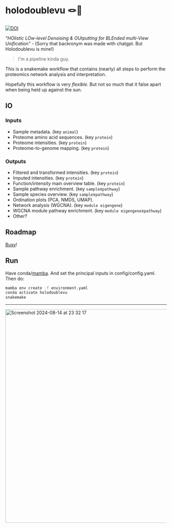 # holodoublevu 🪢👀



[![DOI](https://zenodo.org/badge/840225002.svg)](https://doi.org/10.5281/zenodo.15646870)



_"HOlistic LOw-level Denoising & OUtputting for BLEnded multi-View Unification"_ - (Sorry that backronym was made with chatgpt. But Holodoublevu is mine!)


> I'm a pipeline kinda guy.

This is a snakemake workflow that contains (nearly) all steps to perform the proteomics network analysis and interpretation. 

Hopefully this workflow is very _flexible_. But not so much that it false apart when being held up against the sun.


## IO

### Inputs

  - Sample metadata. (key `animal`)
  - Proteome amino acid sequences. (key `protein`)
  - Proteome intensities. (key `protein`)
  - Proteome-to-genome mapping. (key `protein`)
  

### Outputs

  - Filtered and transformed intensities. (key `protein`)
  - Imputed intensities. (key `protein`)
  - Function/intensity main overview table. (key `protein`)
  - Sample pathway enrichment. (key `sample`x`pathway`)
  - Sample species overview. (key `sample`x`pathway`)
  - Ordination plots (PCA, NMDS, UMAP). 
  - Network analysis (WGCNA). (key `module eigengene`)
  - WGCNA module pathway enrichment. (key `module eigengene`x`pathway`)
  - Other?


## Roadmap

[Busy](https://www.youtube.com/watch?v=oPQ3o14ksaM)!

## Run

Have conda/[mamba](https://github.com/conda-forge/miniforge#install). And set the principal inputs in config/config.yaml. Then do:

```bash
mamba env create -f environment.yaml
conda activate holodoublevu
snakemake
```


---
[<img width="666" alt="Screenshot 2024-08-14 at 23 32 17" src="https://github.com/user-attachments/assets/a9bc126d-f788-43f6-9d1c-ceff7d2ca498">](https://www.youtube.com/watch?v=OQSNhk5ICTI)

